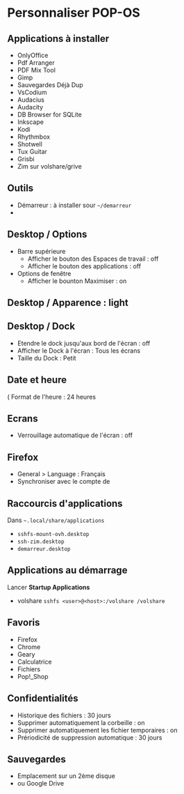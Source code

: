 # Personnaliser POP-OS

## Applications à installer
- OnlyOffice
- Pdf Arranger
- PDF Mix Tool
- Gimp
- Sauvegardes Déjà Dup
- VsCodium
- Audacius
- Audacity
- DB Browser for SQLite
- Inkscape
- Kodi
- Rhythmbox
- Shotwell
- Tux Guitar
- Grisbi
- Zim sur volshare/grive

## Outils
- Démarreur : à installer sour `~/demarreur`
- 

## Desktop / Options
- Barre supérieure 
  - Afficher le bouton des Espaces de travail : off
  - Afficher le bouton des applications : off
- Options de fenêtre
  - Afficher le bounton Maximiser : on

## Desktop / Apparence : light

## Desktop / Dock

- Etendre le dock jusqu'aux bord de l'écran : off
- Afficher le Dock à l'écran : Tous les écrans
- Taille du Dock : Petit

## Date et heure
( Format de l'heure : 24 heures

## Ecrans
- Verrouillage automatique de l'écran : off

## Firefox
- General > Language : Français
- Synchroniser avec le compte de <user>

## Raccourcis d'applications
Dans `~.local/share/applications`
- `sshfs-mount-ovh.desktop`
- `ssh-zim.desktop`
- `demarreur.desktop`

## Applications au démarrage
Lancer **Startup Applications**
- volshare `sshfs <user>@<host>:/volshare /volshare`

## Favoris
- Firefox
- Chrome
- Geary
- Calculatrice
- Fichiers
- Pop!_Shop

## Confidentialités
- Historique des fichiers : 30 jours
- Supprimer automatiquement la corbeille : on
- Supprimer automatiquement les fichier temporaires : on
- Prériodicité de suppression automatique : 30 jours

## Sauvegardes
- Emplacement sur un 2ème disque
- ou Google Drive


